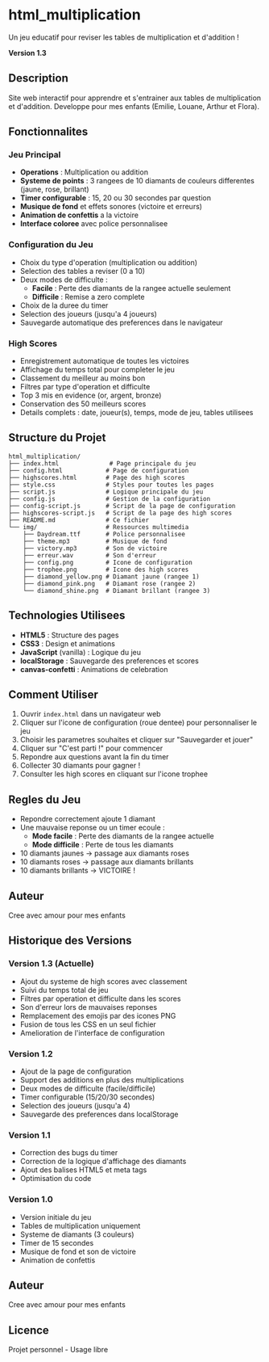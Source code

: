 # html_multiplication

Un jeu educatif pour reviser les tables de multiplication et d'addition !

**Version 1.3**

## Description

Site web interactif pour apprendre et s'entrainer aux tables de multiplication et d'addition. Developpe pour mes enfants (Emilie, Louane, Arthur et Flora).

## Fonctionnalites

### Jeu Principal
- **Operations** : Multiplication ou addition
- **Systeme de points** : 3 rangees de 10 diamants de couleurs differentes (jaune, rose, brillant)
- **Timer configurable** : 15, 20 ou 30 secondes par question
- **Musique de fond** et effets sonores (victoire et erreurs)
- **Animation de confettis** a la victoire
- **Interface coloree** avec police personnalisee

### Configuration du Jeu
- Choix du type d'operation (multiplication ou addition)
- Selection des tables a reviser (0 a 10)
- Deux modes de difficulte :
  - **Facile** : Perte des diamants de la rangee actuelle seulement
  - **Difficile** : Remise a zero complete
- Choix de la duree du timer
- Selection des joueurs (jusqu'a 4 joueurs)
- Sauvegarde automatique des preferences dans le navigateur

### High Scores
- Enregistrement automatique de toutes les victoires
- Affichage du temps total pour completer le jeu
- Classement du meilleur au moins bon
- Filtres par type d'operation et difficulte
- Top 3 mis en evidence (or, argent, bronze)
- Conservation des 50 meilleurs scores
- Details complets : date, joueur(s), temps, mode de jeu, tables utilisees

## Structure du Projet

```
html_multiplication/
├── index.html              # Page principale du jeu
├── config.html            # Page de configuration
├── highscores.html        # Page des high scores
├── style.css              # Styles pour toutes les pages
├── script.js              # Logique principale du jeu
├── config.js              # Gestion de la configuration
├── config-script.js       # Script de la page de configuration
├── highscores-script.js   # Script de la page des high scores
├── README.md              # Ce fichier
└── img/                   # Ressources multimedia
    ├── Daydream.ttf       # Police personnalisee
    ├── theme.mp3          # Musique de fond
    ├── victory.mp3        # Son de victoire
    ├── erreur.wav         # Son d'erreur
    ├── config.png         # Icone de configuration
    ├── trophee.png        # Icone des high scores
    ├── diamond_yellow.png # Diamant jaune (rangee 1)
    ├── diamond_pink.png   # Diamant rose (rangee 2)
    └── diamond_shine.png  # Diamant brillant (rangee 3)
```

## Technologies Utilisees

- **HTML5** : Structure des pages
- **CSS3** : Design et animations
- **JavaScript** (vanilla) : Logique du jeu
- **localStorage** : Sauvegarde des preferences et scores
- **canvas-confetti** : Animations de celebration

## Comment Utiliser

1. Ouvrir `index.html` dans un navigateur web
2. Cliquer sur l'icone de configuration (roue dentee) pour personnaliser le jeu
3. Choisir les parametres souhaites et cliquer sur "Sauvegarder et jouer"
4. Cliquer sur "C'est parti !" pour commencer
5. Repondre aux questions avant la fin du timer
6. Collecter 30 diamants pour gagner !
7. Consulter les high scores en cliquant sur l'icone trophee

## Regles du Jeu

- Repondre correctement ajoute 1 diamant
- Une mauvaise reponse ou un timer ecoule :
  - **Mode facile** : Perte des diamants de la rangee actuelle
  - **Mode difficile** : Perte de tous les diamants
- 10 diamants jaunes → passage aux diamants roses
- 10 diamants roses → passage aux diamants brillants
- 10 diamants brillants → VICTOIRE !

## Auteur

Cree avec amour pour mes enfants

## Historique des Versions

### Version 1.3 (Actuelle)
- Ajout du systeme de high scores avec classement
- Suivi du temps total de jeu
- Filtres par operation et difficulte dans les scores
- Son d'erreur lors de mauvaises reponses
- Remplacement des emojis par des icones PNG
- Fusion de tous les CSS en un seul fichier
- Amelioration de l'interface de configuration

### Version 1.2
- Ajout de la page de configuration
- Support des additions en plus des multiplications
- Deux modes de difficulte (facile/difficile)
- Timer configurable (15/20/30 secondes)
- Selection des joueurs (jusqu'a 4)
- Sauvegarde des preferences dans localStorage

### Version 1.1
- Correction des bugs du timer
- Correction de la logique d'affichage des diamants
- Ajout des balises HTML5 et meta tags
- Optimisation du code

### Version 1.0
- Version initiale du jeu
- Tables de multiplication uniquement
- Systeme de diamants (3 couleurs)
- Timer de 15 secondes
- Musique de fond et son de victoire
- Animation de confettis

## Auteur

Cree avec amour pour mes enfants

## Licence

Projet personnel - Usage libre
